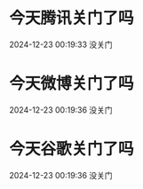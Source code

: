 # 今天腾讯关门了吗

2024-12-23 00:19:33 没关门

# 今天微博关门了吗

2024-12-23 00:19:36 没关门

# 今天谷歌关门了吗

2024-12-23 00:19:36 没关门

